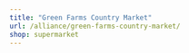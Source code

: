 ```yaml
---
title: "Green Farms Country Market"
url: /alliance/green-farms-country-market/
shop: supermarket
---
```

